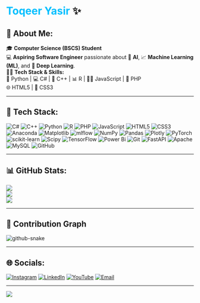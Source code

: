 # <span style="color: #00BFFF;">Toqeer Yasir</span> ✨

## 🌟 About Me:
🎓 **Computer Science (BSCS) Student**  
💻 **Aspiring Software Engineer** passionate about 🤖 **AI**, 📈 **Machine Learning (ML)**, and 🧠 **Deep Learning**.  
🧑‍💻 **Tech Stack & Skills:**  
🐍 Python | 💻 C# | 🔷 C++ | 📊 R | 🧑‍💻 JavaScript | 🐘 PHP  
🌐 HTML5 | 🎨 CSS3  

---

## 🚀 Tech Stack:
![C#](https://img.shields.io/badge/c%23-%23239120.svg?style=for-the-badge&logo=csharp&logoColor=white) ![C++](https://img.shields.io/badge/c++-%2300599C.svg?style=for-the-badge&logo=c%2B%2B&logoColor=white) ![Python](https://img.shields.io/badge/python-3670A0?style=for-the-badge&logo=python&logoColor=ffdd54) ![R](https://img.shields.io/badge/r-%23276DC3.svg?style=for-the-badge&logo=r&logoColor=white) ![PHP](https://img.shields.io/badge/php-%23777BB4.svg?style=for-the-badge&logo=php&logoColor=white) ![JavaScript](https://img.shields.io/badge/javascript-%23323330.svg?style=for-the-badge&logo=javascript&logoColor=%23F7DF1E) ![HTML5](https://img.shields.io/badge/html5-%23E34F26.svg?style=for-the-badge&logo=html5&logoColor=white) ![CSS3](https://img.shields.io/badge/css3-%231572B6.svg?style=for-the-badge&logo=css3&logoColor=white) ![Anaconda](https://img.shields.io/badge/Anaconda-%2344A833.svg?style=for-the-badge&logo=anaconda&logoColor=white) ![Matplotlib](https://img.shields.io/badge/Matplotlib-%23ffffff.svg?style=for-the-badge&logo=Matplotlib&logoColor=black) ![mlflow](https://img.shields.io/badge/mlflow-%23d9ead3.svg?style=for-the-badge&logo=numpy&logoColor=blue) ![NumPy](https://img.shields.io/badge/numpy-%23013243.svg?style=for-the-badge&logo=numpy&logoColor=white) ![Pandas](https://img.shields.io/badge/pandas-%23150458.svg?style=for-the-badge&logo=pandas&logoColor=white) ![Plotly](https://img.shields.io/badge/Plotly-%233F4F75.svg?style=for-the-badge&logo=plotly&logoColor=white) ![PyTorch](https://img.shields.io/badge/PyTorch-%23EE4C2C.svg?style=for-the-badge&logo=PyTorch&logoColor=white) ![scikit-learn](https://img.shields.io/badge/scikit--learn-%23F7931E.svg?style=for-the-badge&logo=scikit-learn&logoColor=white) ![Scipy](https://img.shields.io/badge/SciPy-%230C55A5.svg?style=for-the-badge&logo=scipy&logoColor=%white) ![TensorFlow](https://img.shields.io/badge/TensorFlow-%23FF6F00.svg?style=for-the-badge&logo=TensorFlow&logoColor=white) ![Power Bi](https://img.shields.io/badge/power_bi-F2C811?style=for-the-badge&logo=powerbi&logoColor=black) ![Git](https://img.shields.io/badge/git-%23F05033.svg?style=for-the-badge&logo=git&logoColor=white) ![FastAPI](https://img.shields.io/badge/FastAPI-005571?style=for-the-badge&logo=fastapi) ![Apache](https://img.shields.io/badge/apache-%23D42029.svg?style=for-the-badge&logo=apache&logoColor=white) ![MySQL](https://img.shields.io/badge/mysql-4479A1.svg?style=for-the-badge&logo=mysql&logoColor=white) ![GitHub](https://img.shields.io/badge/github-%23121011.svg?style=for-the-badge&logo=github&logoColor=white)

---

## 📊 GitHub Stats:
![](https://github-readme-stats.vercel.app/api?username=toqeeryasir&theme=dark&hide_border=false&include_all_commits=true&count_private=false)  
![](https://github-readme-streak-stats.herokuapp.com/?user=toqeeryasir&theme=dark&hide_border=false)  
![](https://github-readme-stats.vercel.app/api/top-langs/?username=toqeeryasir&theme=dark&hide_border=false&include_all_commits=true&count_private=false&layout=compact)

---

## 🐍 Contribution Graph
<img alt="github-snake" src="https://raw.githubusercontent.com/toqeeryasir/toqeeryasir/output/github-snake-dark.svg" />

---

## 🌐 Socials:
[![Instagram](https://img.shields.io/badge/Instagram-%23E4405F.svg?logo=Instagram&logoColor=white)](https://instagram.com/https://www.instagram.com/toqeer_yasir?igsh=c3FqcXhmdnQxcTk1) [![LinkedIn](https://img.shields.io/badge/LinkedIn-%230077B5.svg?logo=linkedin&logoColor=white)](https://linkedin.com/in/https://www.linkedin.com/in/toqeer-yasir-7b6b56330?trk=contact-info) [![YouTube](https://img.shields.io/badge/YouTube-%23FF0000.svg?logo=YouTube&logoColor=white)](https://youtube.com/@https://youtube.com/@-innocent-44?si=zUksJXPH0nR4Ik7e) [![Email](https://img.shields.io/badge/Email-D14836?logo=gmail&logoColor=white)](mailto:miantoqeeryasir0@gmail.com)

---
[![](https://visitcount.itsvg.in/api?id=toqeeryasir&icon=0&color=0)](https://visitcount.itsvg.in)

<!-- Proudly created with GPRM ( https://gprm.itsvg.in ) -->
